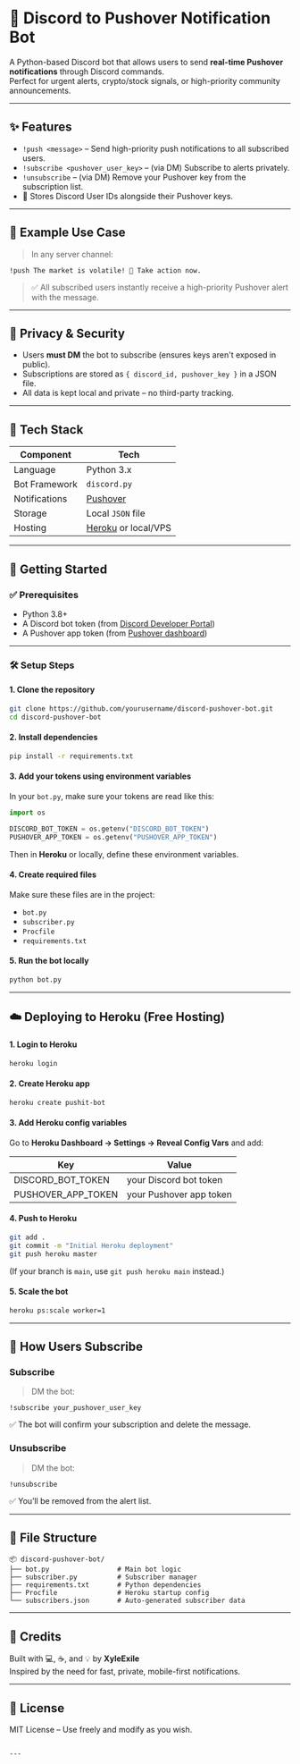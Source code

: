 # 🔔 Discord to Pushover Notification Bot

A Python-based Discord bot that allows users to send **real-time Pushover notifications** through Discord commands.  
Perfect for urgent alerts, crypto/stock signals, or high-priority community announcements.

---

## ✨ Features

- `!push <message>` – Send high-priority push notifications to all subscribed users.
- `!subscribe <pushover_user_key>` – (via DM) Subscribe to alerts privately.
- `!unsubscribe` – (via DM) Remove your Pushover key from the subscription list.
- 🧠 Stores Discord User IDs alongside their Pushover keys.

---

## 📱 Example Use Case

> In any server channel:

```text
!push The market is volatile! 🚨 Take action now.
```

> ✅ All subscribed users instantly receive a high-priority Pushover alert with the message.

---

## 🔐 Privacy & Security

- Users **must DM** the bot to subscribe (ensures keys aren't exposed in public).
- Subscriptions are stored as `{ discord_id, pushover_key }` in a JSON file.
- All data is kept local and private – no third-party tracking.

---

## 🧰 Tech Stack

| Component     | Tech                     |
|---------------|--------------------------|
| Language      | Python 3.x               |
| Bot Framework | `discord.py`             |
| Notifications | [Pushover](https://pushover.net) |
| Storage       | Local `JSON` file        |
| Hosting       | [Heroku](https://heroku.com) or local/VPS |

---

## 🚀 Getting Started

### ✅ Prerequisites

- Python 3.8+
- A Discord bot token (from [Discord Developer Portal](https://discord.com/developers/applications))
- A Pushover app token (from [Pushover dashboard](https://pushover.net/apps))

---

### 🛠️ Setup Steps

#### 1. Clone the repository

```bash
git clone https://github.com/yourusername/discord-pushover-bot.git
cd discord-pushover-bot
```

#### 2. Install dependencies

```bash
pip install -r requirements.txt
```

#### 3. Add your tokens using environment variables

In your `bot.py`, make sure your tokens are read like this:

```python
import os

DISCORD_BOT_TOKEN = os.getenv("DISCORD_BOT_TOKEN")
PUSHOVER_APP_TOKEN = os.getenv("PUSHOVER_APP_TOKEN")
```

Then in **Heroku** or locally, define these environment variables.

#### 4. Create required files

Make sure these files are in the project:

- `bot.py`
- `subscriber.py`
- `Procfile`
- `requirements.txt`

#### 5. Run the bot locally

```bash
python bot.py
```

---

## ☁️ Deploying to Heroku (Free Hosting)

#### 1. Login to Heroku

```bash
heroku login
```

#### 2. Create Heroku app

```bash
heroku create pushit-bot
```

#### 3. Add Heroku config variables

Go to **Heroku Dashboard → Settings → Reveal Config Vars** and add:

| Key                   | Value                      |
|------------------------|----------------------------|
| DISCORD_BOT_TOKEN      | your Discord bot token     |
| PUSHOVER_APP_TOKEN     | your Pushover app token    |

#### 4. Push to Heroku

```bash
git add .
git commit -m "Initial Heroku deployment"
git push heroku master
```

(If your branch is `main`, use `git push heroku main` instead.)

#### 5. Scale the bot

```bash
heroku ps:scale worker=1
```

---

## 🧪 How Users Subscribe

### Subscribe

> DM the bot:

```
!subscribe your_pushover_user_key
```

✅ The bot will confirm your subscription and delete the message.

### Unsubscribe

> DM the bot:

```
!unsubscribe
```

✅ You’ll be removed from the alert list.

---

## 📂 File Structure

```
📦 discord-pushover-bot/
├── bot.py                 # Main bot logic
├── subscriber.py          # Subscriber manager
├── requirements.txt       # Python dependencies
├── Procfile               # Heroku startup config
└── subscribers.json       # Auto-generated subscriber data
```

---

## 🙌 Credits

Built with 💻, ☕, and 💡 by **XyleExile**  
Inspired by the need for fast, private, mobile-first notifications.

---

## 🪪 License

MIT License – Use freely and modify as you wish.

```

---
